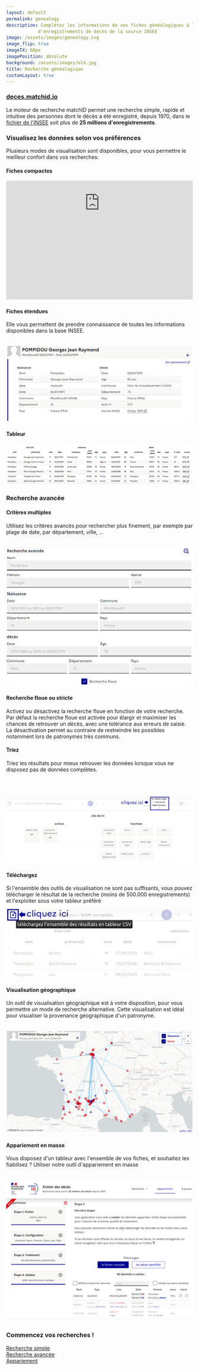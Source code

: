 ```yaml
---
layout: default
permalink: genealogy
description: Complétez les informations de vos fiches généalogiques à l'aide des 25 millions
            d'enregistrements de décès de la source INSEE
image: /assets/images/genealogy.svg
image_flip: true
imageTX: 60px
imagePosition: absolute
background: /assets/images/old.jpg
title: Recherche généalogique
customLayout: true
---
```


<div class="rf-col-12 rf-mt-2w"></div>
<div class="rf-col-lg-12 rf-col-md-12">
    <h3 class="rf-text--center"><a href="https://deces.matchid.io/search" title="moteur de recherche des décès">deces.matchid.io</a></h3>
    <p>
    Le moteur de recherche matchID permet une recherche simple, rapide et intuitive des personnes dont le décès a été enregistré, depuis 1970, dans le <a href="https://www.data.gouv.fr/fr/datasets/fichier-des-personnes-decedees/" target="_blank">fichier de l'INSEE</a> soit plus de <strong>25 millions d'enregistrements</strong>.
    </p>
    <h3 class="rf-text--center rf-hero">
    Visualisez les données selon vos préférences
    </h3>
    <p>
    Plusieurs modes de visualisation sont disponibles, pour vous permettre le meilleur confort dans vos recherches:
    </p>
</div>

<div class="rf-col-lg-6 rf-col-md-12">
  <h4>Fiches compactes</h4>
  <div style="overflow:hidden">
    <iframe frameborder="0" width="100%" height="520px"
        scrolling="no" style="margin-top: -200px;"
        src="https://deces.matchid.io/search?q=Pompidou%20Georges"
    >
    </iframe>
  </div>
</div>

<div class="rf-col-lg-6 rf-col-md-12">
    <h4> Fiches étendues </h4>
    <p>
        Elle vous permettent de prendre connaissance de toutes les informations disponibles
        dans la base INSEE.
    </p>
    <br>
    <img class="rf-responsive-img" src="assets/images/deces-ui-card.png" alt="fiche étendue">
</div>

<div class="rf-col-lg-12 rf-col-md-12">
    <h4> Tableur </h4>
    <div style="overlow-x: hidden">
    <img style="width:1000px;" src="assets/images/deces-ui-table.png" alt="tableur">
    </div>
</div>

<div class="rf-col-lg-12 rf-col-md-12">
    <h3 class="rf-text--center rf-hero">
        Recherche avancée
    </h3>
</div>

<div class="rf-col-lg-6 rf-col-md-12">
    <h4> Critères multiples </h4>
    <p>
        Utilisez les critères avancés pour rechercher plus finement, par exemple par plage de date,
        par département, ville, ...
    </p>
    <br>
    <img class="rf-responsive-img" src="assets/images/deces-ui-advanced.png" alt="fiche étendue">
    <h4> Recherche floue ou stricte </h4>
    <p>
        Activez ou désactivez la recherche floue en fonction de votre recherche. Par défaut la recherche
        floue est activée pour élargir et maximiser les chances de retrouver un décès, avec une tolérance
        aux erreurs de saisie. La désactivation permet
        au contraire de restreindre les possibles notamment lors de patronymes très communs.
    </p>
</div>

<div class="rf-col-lg-6 rf-col-md-12">
    <h4> Triez </h4>
    <p>
        Triez les résultats pour mieux retrouver les données lorsque vous ne disposez pas
        de données complètes.
    </p>
    <span class="rf-mobile--hide"><br><br><br></span>
    <img class="rf-responsive-img" src="assets/images/deces-ui-sort.png" alt="tri avancé">
    <h4> Téléchargez </h4>
    <p>Si l'ensemble des outils de visualisation ne sont pas suffisants, vous pouvez télécharger
    le résultat de la recherche (moins de 500.000 enregistrements) et l'exploiter sous votre tableur
    préféré
    </p>
    <img class="rf-responsive-img" src="assets/images/deces-ui-download.png" alt="télécharger">
</div>


<div class="rf-col-lg-6 rf-col-md-12">
    <h4> Visualisation géographique </h4>
    <p>
        Un outil de visualisation géographique est à votre disposition, pour vous permettre un mode de recherche alternative. Cette visualisation est idéal pour visualiser la provenance géographique d'un patronyme.
    </p>
    <br>
    <img class="rf-responsive-img" src="assets/images/deces-ui-geo.png" alt="fiche étendue">
</div>

<div class="rf-col-lg-6 rf-col-md-12">
    <h4> Appariement en masse </h4>
    <p>
        Vous disposez d'un tableur avec l'ensemble de vos fiches, et souhaitez les fiabilisez ? Utiliser notre outil d'appariement en masse
    </p>
    <br>
    <img class="rf-responsive-img" src="assets/images/deces-ui-link.png" alt="fiche étendue">
</div>

<div class="rf-col-12 rf-text--center">
    <h3> Commencez vos recherches ! </h3>
</div>
<div class="rf-col-md-4 rf-col-xs-12 rf-text--center">
    <a href="https://deces.matchid.io/search" class="rf-link rf-link--icon-right" target="_self" title="Recherche simple"> Recherche simple</a>
</div>
<div class="rf-col-md-4 rf-col-xs-12 rf-text--center">
    <a href="https://deces.matchid.io/search?advanced=true" class="rf-link rf-link--icon-right" target="_self" title="Recherche avancée"> Recherche avancée</a>
</div>
<div class="rf-col-md-4 rf-col-xs-12 rf-text--center">
    <a href="https://deces.matchid.io/link" class="rf-link rf-link--icon-right" target="_self" title="Appariement"> Appariement</a>
</div>
